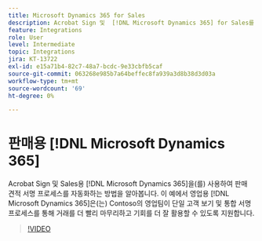 ```yaml
---
title: Microsoft Dynamics 365 for Sales
description: Acrobat Sign 및  [!DNL Microsoft Dynamics 365] for Sales를 사용하여 판매 견적 서명 프로세스를 자동화하는 방법을 알아봅니다.
feature: Integrations
role: User
level: Intermediate
topic: Integrations
jira: KT-13722
exl-id: e15a71b4-82c7-48a7-bcdc-9e33cbfb5caf
source-git-commit: 063268e985b7a64beffec8fa939a3d8b38d3d03a
workflow-type: tm+mt
source-wordcount: '69'
ht-degree: 0%

---
```


# 판매용 [!DNL Microsoft Dynamics 365]

Acrobat Sign 및 Sales용 [!DNL Microsoft Dynamics 365]을(를) 사용하여 판매 견적 서명 프로세스를 자동화하는 방법을 알아봅니다. 이 예에서 영업용 [!DNL Microsoft Dynamics 365]은(는) Contoso의 영업팀이 단일 고객 보기 및 통합 서명 프로세스를 통해 거래를 더 빨리 마무리하고 기회를 더 잘 활용할 수 있도록 지원합니다.

>[!VIDEO](https://video.tv.adobe.com/v/3423404?quality=12&learn=on&hidetitle=true)
